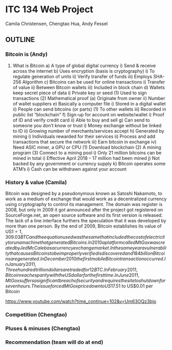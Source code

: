 # ITC 134 Web Project
Camila Christensen, Chengtao Hua, Andy Fessel

## OUTLINE
### Bitcoin is (Andy)
1)	What is Bitcoin
a)	A type of global digital currency
i)	Send & receive across the internet
b)	Uses encryption (basis is cryptography)
i)	To regulate generation of units
ii)	Verify transfer of funds
iii)	Employs SHA-256 Algorithm
c)	Bitcoins can be used for online transactions
i)	Transfer of value
ii)	Between Bitcoin wallets
iii)	Included in block chain
d)	Wallets keep secret piece of data
i)	Private key or seed
(1)	Used to sign transactions
(2)	Mathematical proof
(a)	Originate from owner
ii)	Number of wallet suppliers
e)	Basically a computer file
i)	Stored in a digital wallet
ii)	People can send bitcoins (or parts)
(1)	To other wallets
iii)	Recorded in public list “blockchain”
f)	Sign-up for account on website/wallet
i)	Proof of ID and verify credit card
ii)	Able to buy and sell
g)	Can send to someone you don’t know or trust
i)	Money exchange without be linked to ID
ii)	Growing number of merchants/services accept
h)	Generated by mining
i)	Individuals rewarded for their services
ii)	Process  and add transactions that secure the network
iii)	Earn bitcoin in exchange
iv)	Need ASIC miner, a GPU or CPU
(1)	Download blockchain 
(2)	A mining program
(3)	Connect to a mining pool
i)	Only 21 million bitcoins can be mined in total
i)	Effective April 2018 – 17 million had been mined 
j)	Not backed by any government or currency supply
k)	Bitcoin operates some ATM’s
i)	Cash can be withdrawn against your account

### History & value (Camila)
Bitcoin was designed by a pseudonymous known as Satoshi Nakamoto, to work as a medium of exchange that would work as a decentralized currency using cryptography to control its management. The domain was register is 2008, but only in 2009 it got announced after the project got registered on SourceForge.net, an open source software and its first version is released. The lack of a line interface furthers the speculation that it was developed by more than one person. By the end of 2009, Bitcoin establishes its value of US$1 = 1,309.03BTC and the equation used was the same that included the cost of electricity to run a machine that generated Bitcoins.In 2010 a platform called MtGox was created by Jed McCaleb as a currency exchange market. In the same year a vulnerability that causes Bitcoins to be improperly verified is discovered and 184 billion Bitcoins are generated. In December 2010 the first mobile Bitcoin transaction occurred. In January 2011, Three hundred trillion dollars are traded for 12 BTC. In February 2011, Bitcoin reaches parity with the US dollar for the first time. In June 2011, MtGox suffers a significant breach of security and requires the site to shut down for seven hours. The issue forced MtGox price down to US$17.51 to US$0.01 per Bitcoin

https://www.youtube.com/watch?time_continue=102&v=Um63OQz3bjo

### Competition (Chengtao)
### Pluses & minuses (Chengtao)
### Recommendation (team will do at end)
